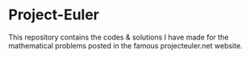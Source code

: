 # Project-Euler

This repository contains the codes & solutions I have made for the mathematical problems posted in the famous projecteuler.net website. 
